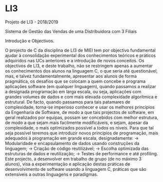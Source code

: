 # LI3
Projeto de LI3 - 2018/2019

Sistema de Gestão das Vendas de uma Distribuidora com 3 Filiais

Introdução e Objectivos.

O projecto de C da disciplina de LI3 de MIEI tem por objectivo fundamental ajudar à consolidação experimental dos conhecimentos teóricos e práticos adquiridos nas UCs anteriores e a introdução de novos conceitos.
Os objectivos de LI3, e deste trabalho, não se restringem apenas a aumentar os conhecimentos dos alunos na linguagem C, o que seria até questionável, mas, e talvez fundamentalmente, apresentar aos alunos de forma pragmática, os desafios que se colocam a quem concebe e programa aplicações software (em qualquer linguagem), quando passamos a realizar a designada programação em larga escala, ou seja, aplicações com grandes volumes de dados e com mais elevada complexidade algorítmica e estrutural.
De facto, quando passamos para tais patamares de complexidade, torna-se imperioso conhecer e usar os melhores princípios da Engenharia de Software, de modo a que tais projectos de software, em geral realizados por equipas, possam ser concebidos com melhor estrutura, de modo a que sejam mais facilmente modificáveis, e sejam, apesar da complexidade, o mais optimizados possível a todos os níveis.
Para que tal seja possível teremos que introduzir novos princípios de programação, mais adequados à programação em grande escala, designadamente:
-> Modularidade e encapsulamento de dados usando construções da linguagem;
-> Criação de código reutilizável;
-> Escolha optimizada das estruturas de dados e reutilização;
-> Testes de performance e até profiling.
Este projecto, a desenvolver em trabalho de grupo (de no máximo 3 alunos), visa a experimentação e aplicação destas práticas de desenvolvimento de software usando a linguagem C, práticas que são extensíveis a outras linguagens e paradigmas.

